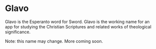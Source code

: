 Glavo
=====

Glavo is the Esperanto word for Sword. Glavo is the working name
for an app for studying the Christian Scriptures and related
works of theological significance.

Note: this name may change. More coming soon.

